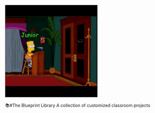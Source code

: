 <div align="left">
  <img src="./readme_src/media/githubgif0.gif" width="300">
</div>

📚#The Blueprint Library
A collection of customized classroom projects
